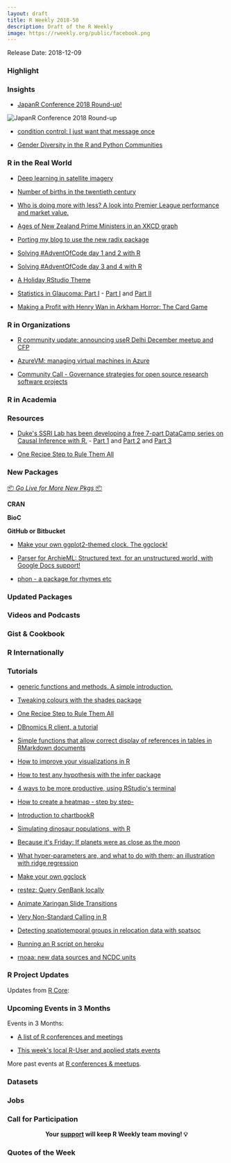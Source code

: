 ```yaml
---
layout: draft
title: R Weekly 2018-50
description: Draft of the R Weekly
image: https://rweekly.org/public/facebook.png
---
```


Release Date: 2018-12-09

###  Highlight



### Insights

+ [JapanR Conference 2018 Round-up!](https://ryo-n7.github.io/2018-12-06-japanr-conference-roundup-blog-post/)

![JapanR Conference 2018 Round-up](https://i.imgur.com/YZXPElx.png)

+ [condition control: I just want that message once](https://recology.info/2018/12/condition-control/)


+ [Gender Diversity in the R and Python Communities](https://blog.revolutionanalytics.com/2018/12/women-and-r.html)


### R in the Real World


+ [Deep learning in satellite imagery](https://appsilon.com/deep-learning-in-satellite-imagery/)

+ [Number of births in the twentieth century ](http://freerangestats.info/blog/2018/12/01/number-births)

+ [Who is doing more with less? A look into Premier League performance and market value.](https://austinwehrwein.com/data-visualization/eplmarket/)

+ [Ages of New Zealand Prime Ministers in an XKCD graph](http://david.frigge.nz/posts/2018-11-leader-age/)


+ [Porting my blog to use the new radix package](http://david.frigge.nz/posts/2018-11-radixical-blogging/)

+ [Solving #AdventOfCode day 1 and 2 with R](https://colinfay.me/advent-code-1-2/)

+ [Solving #AdventOfCode day 3 and 4 with R](https://colinfay.me/advent-code-3-4/)

+ [A Holiday RStudio Theme](https://www.garrickadenbuie.com/blog/2018/12/05/holiday-rstudio-theme/)

+ [Statistics in Glaucoma: Part I](https://rviews.rstudio.com/2018/12/03/statistics-in-glaucoma-part-i/) - [Part I](https://rviews.rstudio.com/2018/12/03/statistics-in-glaucoma-part-i/) and [Part II](https://rviews.rstudio.com/2018/12/07/statistics-in-glaucoma-part-ii/)

+ [Making a Profit with Henry Wan in Arkham Horror: The Card Game](https://ntguardian.wordpress.com/2018/12/03/making-profit-henry-wan-arkham-horror/)

###  R in Organizations


+ [R community update: announcing useR Delhi December meetup and CFP](https://techandmortals.wordpress.com/2018/12/07/r-community-update-announcing-user-delhi-december-meetup-and-cfp/)


+ [AzureVM: managing virtual machines in Azure](https://blog.revolutionanalytics.com/2018/12/azurevm.html)

+ [Community Call - Governance strategies for open source research software projects](https://ropensci.org/blog/2018/12/05/commcall-dec2018/)

###  R in Academia



###  Resources



+ [Duke's SSRI Lab has been developing a free 7-part DataCamp series on Causal Inference with R.](https://www.datacamp.com/community/open-courses/causal-inference-with-r-introduction) - [Part 1](https://www.datacamp.com/community/open-courses/causal-inference-with-r-introduction) and [Part 2](https://www.datacamp.com/community/open-courses/causal-inference-with-r-experiments) and [Part 3](https://www.datacamp.com/community/open-courses/causal-inference-with-r-regression)


+ [One Recipe Step to Rule Them All](http://smaakage85.netlify.com/index.html)

###  New Packages

<p class="added-hostname"><a href="https://rweekly.org/live" target="_blank" class="externalLink">📦 <i>Go Live for More New Pkgs</i> 📦</a></p>

**CRAN**




**BioC**


**GitHub or Bitbucket**

+ [Make your own ggplot2-themed clock. The ggclock!](https://www.wjakethompson.com/post/ggclock/)


+ [Parser for ArchieML: Structured text, for an unstructured world, with Google Docs support!](https://github.com/noamross/rchie)




+ [phon - a package for rhymes etc](https://coolbutuseless.github.io/2018/12/03/phon-a-package-for-rhymes-etc/)

### Updated Packages






###  Videos and Podcasts



### Gist & Cookbook




### R Internationally


###  Tutorials


+ [generic functions and methods. A simple introduction.](http://josiahparry.com/post/function-methods/#the-default-method)


+ [Tweaking colours with the shades package](http://hughjonesd.github.io/tweaking-colours-with-the-shades-package.html)

+ [One Recipe Step to Rule Them All](http://smaakage85.netlify.com/2018/12/03/one-recipe-step-to-rule-them-all/)

+ [DBnomics R client, a tutorial](https://macro.nomics.world/article/2018-11/rdbnomics-tutorial/)

+ [Simple functions that allow correct display of references in tables in RMarkdown documents](https://yetanotherrblog.netlify.com/2018/12/references-in-latex-table/)

+ [How to improve your visualizations in R ](http://www.thinkingondata.com/6-tips-to-make-your-visualizations-look-professional/)


+ [How to test any hypothesis with the infer package](https://www.andrewheiss.com/blog/2018/12/05/test-any-hypothesis/)

+ [4 ways to be more productive, using RStudio's terminal](https://jozefhajnala.gitlab.io/r/r007-string-manipulation/)


+ [How to create a heatmap - step by step-](http://www.thinkingondata.com/how-to-create-a-heatmap/)

+ [Introduction to chartbookR](https://kilianreber.netlify.com/post/chartbookr_introduction/)

+ [Simulating dinosaur populations, with R](https://blog.revolutionanalytics.com/2018/11/jurassic-park.html)

+ [Because it's Friday: If planets were as close as the moon](https://blog.revolutionanalytics.com/2018/11/because-its-friday-if-planets-were.html)


+ [What hyper-parameters are, and what to do with them; an illustration with ridge regression](http://www.brodrigues.co/blog/2018-12-02-hyper-parameters/)


+ [Make your own ggclock](https://www.wjakethompson.com/post/ggclock/)

+ [restez: Query GenBank locally](https://ropensci.org/technotes/2018/12/03/restez/)


+ [Animate Xaringan Slide Transitions](https://www.garrickadenbuie.com/blog/2018/12/03/animate-xaringan-slide-transitions/)


+ [Very Non-Standard Calling in R](http://www.win-vector.com/blog/2018/12/very-non-standard-calling-in-r/)


+ [Detecting spatiotemporal groups in relocation data with spatsoc](https://ropensci.org/blog/2018/12/04/spatsoc/)


+ [Running an R script on heroku](https://blog.rmhogervorst.nl/blog/2018/12/06/running-an-r-script-on-heroku/)


+ [rnoaa: new data sources and NCDC units](https://ropensci.org/technotes/2018/12/04/rnoaa-update/)



<!--<div class="post-more-begi
n"></div><div class="post-more-end"></div>-->

###  R Project Updates

Updates from [R Core](http://developer.r-project.org/blosxom.cgi/R-devel/NEWS):


###  Upcoming Events in 3 Months

Events in 3 Months:

+ [A list of R conferences and meetings](https://jumpingrivers.github.io/meetingsR/events.html)


+ [This week's local R-User and applied stats events](https://community.rstudio.com/c/irl)

More past events at [R conferences & meetups](https://conf.rweekly.org).

### Datasets




### Jobs




###  Call for Participation



<p class="hide-support added-hostname support-rweekly" style="text-align: center;font-weight: bold;">Your <a class="non-visited externalLink" href="https://www.patreon.com/rweekly" onclick="pas(this)">support</a> will keep R Weekly team moving! 💡</p>

###  Quotes of the Week

